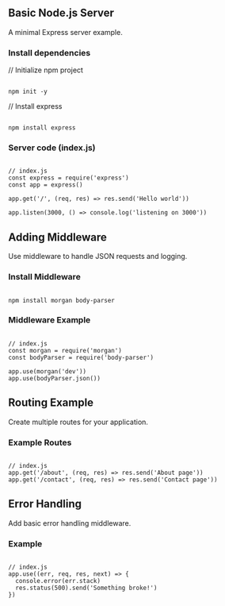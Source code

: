 <h2 class="text-white text-2xl font-bold mb-2">Basic Node.js Server</h2>

<p class="text-white mb-4">A minimal Express server example.</p>

<h3 class="text-white font-semibold mb-2">Install dependencies</h3>

// Initialize npm project

<code class="language-bash">
npm init -y
</code>

// Install express

<code class="language-bash">
npm install express
</code>



<h3 class="text-white font-semibold mb-2">Server code (index.js)</h3>

<pre class="bg-gray-800 rounded-lg mb-4">
<code class="language-bash">
// index.js
const express = require('express')
const app = express()

app.get('/', (req, res) => res.send('Hello world'))

app.listen(3000, () => console.log('listening on 3000'))
</code></pre>

<h2 class="text-white text-2xl font-bold mt-6 mb-2">Adding Middleware</h2>

<p class="text-white mb-4">Use middleware to handle JSON requests and logging.</p>

<h3 class="text-white font-semibold mb-2">Install Middleware</h3>

<pre class="bg-gray-800 rounded-lg p-4 mb-4"><code class="language-bash">
npm install morgan body-parser
</code></pre>

<h3 class="text-white font-semibold mb-2">Middleware Example</h3>

<pre class="bg-gray-800 rounded-lg p-4 mb-4"><code class="language-bash">
// index.js
const morgan = require('morgan')
const bodyParser = require('body-parser')

app.use(morgan('dev'))
app.use(bodyParser.json())
</code></pre>

<h2 class="text-white text-2xl font-bold mt-6 mb-2">Routing Example</h2>

<p class="text-white mb-4">Create multiple routes for your application.</p>

<h3 class="text-white font-semibold mb-2">Example Routes</h3>

<pre class="bg-gray-800 rounded-lg p-4 mb-4"><code class="language-bash">
// index.js
app.get('/about', (req, res) => res.send('About page'))
app.get('/contact', (req, res) => res.send('Contact page'))
</code></pre>

<h2 class="text-white text-2xl font-bold mt-6 mb-2">Error Handling</h2>

<p class="text-white mb-4">Add basic error handling middleware.</p>

<h3 class="text-white font-semibold mb-2">Example</h3>

<pre class="bg-gray-800 rounded-lg p-4 mb-4"><code class="language-bash">
// index.js
app.use((err, req, res, next) => {
  console.error(err.stack)
  res.status(500).send('Something broke!')
})
</code></pre>
